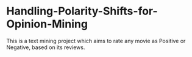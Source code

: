 # Handling-Polarity-Shifts-for-Opinion-Mining
This is a text mining project which aims to rate any movie as Positive or Negative, based on its reviews. 
